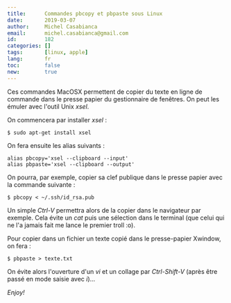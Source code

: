 ```yaml
---
title:      Commandes pbcopy et pbpaste sous Linux
date:       2019-03-07
author:     Michel Casabianca
email:      michel.casabianca@gmail.com
id:         182
categories: []
tags:       [linux, apple]
lang:       fr
toc:        false
new:        true
---
```


Ces commandes MacOSX permettent de copier du texte en ligne de commande dans le presse papier du gestionnaire de fenêtres. On peut les émuler avec l'outil Unix *xsel*.

<!--more-->

On commencera par installer *xsel* :

    $ sudo apt-get install xsel

On fera ensuite les alias suivants :

    alias pbcopy='xsel --clipboard --input'
    alias pbpaste='xsel --clipboard --output'

On pourra, par exemple, copier sa clef publique dans le presse papier avec la commande suivante :

    $ pbcopy < ~/.ssh/id_rsa.pub

Un simple *Ctrl-V* permettra alors de la copier dans le navigateur par exemple. Cela évite un *cat* puis une sélection dans le terminal (que celui qui ne l'a jamais fait me lance le premier troll :o).

Pour copier dans un fichier un texte copié dans le presse-papier Xwindow, on fera :

    $ pbpaste > texte.txt

On évite alors l'ouverture d'un *vi* et un collage par *Ctrl-Shift-V* (après être passé en mode saisie avec *i*)...

*Enjoy!*
